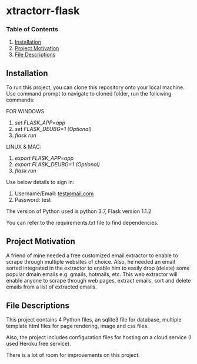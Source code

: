 # xtractorr-flask

### Table of Contents

1. [Installation](#installation)
2. [Project Motivation](#motivation)
3. [File Descriptions](#files)

## Installation <a name="installation"></a>

To run this project, you can clone this repository onto your local machine. Use command prompt to navigate to cloned folder, run the following commands:

FOR WINDOWS

1. *set FLASK_APP=app* 
2. *set FLASK_DEUBG=1 (Optional)* 
3. *flask run*

LINUX & MAC:

1. *export FLASK_APP=app* 
2. *export FLASK_DEUBG=1 (Optional)* 
3. *flask run*

Use below details to sign in:

1. Username/Email: test@mail.com
2. Password: test

The version of Python used is python 3.7, Flask version 1.1.2 

You can refer to the requirements.txt file to find dependencies.


## Project Motivation<a name="motivation"></a>
A friend of mine needed a free customized email extractor to enable to scrape through multiple websites of choice. Also, he needed an email sorted integrated in the extractor to enable him to easily drop (delete) some popular dmain emails e.g. gmails, hotmails, etc. This web extractor will enable anyone to scrape through web pages, extract emails, sort and delete emails from a list of extracted emails.



## File Descriptions <a name="files"></a>

This project contains 4 Python files, an sqlite3 file for database, multiple template html files for page rendering, image and css files.    

Also, the project includes configuration files for hosting on a cloud service (I used Heroku free service). 

There is a lot of room for improvements on this project.


